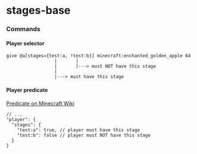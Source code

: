 # stages-base

### Commands

#### Player selector
```
give @a[stages={test:a, !test:b}] minecraft:enchanted_golden_apple 64
                  |       |
                  |       |---> must NOT have this stage
                  |
                  |---> must have this stage
```

#### Player predicate
[Predicate on Minecraft Wiki](https://minecraft.gamepedia.com/Predicate)
```json5
// ...
"player": {
  "stages": {
    "test:a": true, // player must have this stage
    "test:b": false // player must NOT have this stage
  }
}
```
